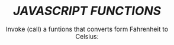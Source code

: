 <!DOCTYPE html>
<html lang="en">
<head>
    <meta charset="UTF-8">
    <meta name="viewport" content="width=device-width, initial-scale=1.0">
    <title>ex1</title>
    <style>
        body {
            text-align: center;
            background-image: url(https://t3.ftcdn.net/jpg/04/17/74/38/360_F_417743870_L1BkKKcwGkmj0iT4FHg0Ck6QOwDlG5MS.jpg);
            background-repeat: no-repeat;
            background-size: 100%;
        }
        h1 {
            font-style: oblique;
            font-size: xx-large;
        }
        p {
            font-size: larger;
        }
    </style>
</head>
<body>
    <h1>JAVASCRIPT FUNCTIONS</h1>
    <p>Invoke (call) a funtions that converts form Fahrenheit to Celsius:</p>
    <p id="demo"></p>
    <script>
        function toCelcius(f) {
            return (5/9) * (f-32);
        }
        let value = toCelcius(77);
        document.getElementById("demo").innerHTML = value;
    </script>
</body>
</html>
